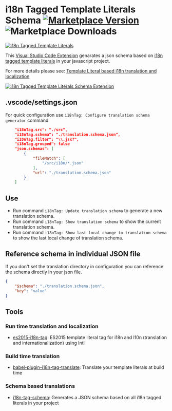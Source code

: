 # i18n Tagged Template Literals Schema [![Marketplace Version](https://vsmarketplacebadge.apphb.com/version-short/skolmer.vscode-i18n-tag-schema.svg)](https://marketplace.visualstudio.com/items?itemName=skolmer.vscode-i18n-tag-schema) ![Marketplace Downloads](https://vsmarketplacebadge.apphb.com/installs/skolmer.vscode-i18n-tag-schema.svg)
[![i18n Tagged Template Literals](https://github.com/skolmer/vscode-i18n-tag-schema/raw/master/images/vscode-18n-tag-schema-icon-big.jpg)](http://i18n-tag.kolmer.net/)

This [Visual Studio Code Extension](https://marketplace.visualstudio.com/items?itemName=skolmer.vscode-i18n-tag-schema) genarates a json schema based on [i18n tagged template literals](https://github.com/skolmer/es2015-i18n-tag) in your javascript project.

For more details please see: [Template Literal based i18n translation and localization](http://i18n-tag.kolmer.net/)

[![i18n Tagged Template Literals Schema Extension](https://github.com/skolmer/vscode-i18n-tag-schema/raw/master/images/demo.gif)](https://marketplace.visualstudio.com/items?itemName=skolmer.vscode-i18n-tag-schema)

## .vscode/settings.json
For quick configuration use `i18nTag: Configure translation schema generator` command

```json
    "i18nTag.src": "./src",
    "i18nTag.schema": "./translation.schema.json",
    "i18nTag.filter": "\\.jsx?",
    "i18nTag.grouped": false
    "json.schemas": [
        {
            "fileMatch": [
                "/src/i18n/*.json"
            ],
            "url": "./translation.schema.json"
        }
    ]
```
   
## Use
* Run command `i18nTag: Update translation schema` to generate a new translation schema.
* Run command `i18nTag: Show translation schema` to show the current translation schema.
* Run command `i18nTag: Show last local change to translation schema` to show the last local change of translation schema.

## Reference schema in individual JSON file
If you don't set the translation directory in configuration you can reference the schema directly in your json file.
```json
{
    "$schema": "./translation.schema.json",
    "key": "value"
}
```

## Tools

### Run time translation and localization
* [es2015-i18n-tag](https://github.com/skolmer/es2015-i18n-tag): ES2015 template literal tag for i18n and l10n (translation and internationalization) using Intl

### Build time translation
* [babel-plugin-i18n-tag-translate](https://github.com/skolmer/babel-plugin-i18n-tag-translate): Translate your template literals at build time

### Schema based translations
* [i18n-tag-schema](https://github.com/skolmer/i18n-tag-schema): Generates a JSON schema based on all i18n tagged literals in your project

